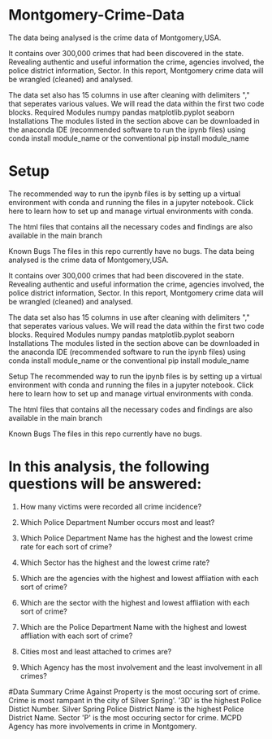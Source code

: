 # Montgomery-Crime-Data
The data being analysed is the crime data of Montgomery,USA.

It contains over 300,000 crimes that had been discovered in the state. Revealing authentic and useful information the crime, agencies involved, the police district information, Sector. In this report, Montgomery crime data will be wrangled (cleaned) and analysed.

The data set also has 15 columns in use after cleaning with delimiters "," that seperates various values. We will read the data within the first two code blocks.
Required Modules
numpy
pandas
matplotlib.pyplot
seaborn
Installations
The modules listed in the section above can be downloaded in the anaconda IDE (recommended software to run the ipynb files) using conda install module_name or the conventional pip install module_name

# Setup
The recommended way to run the ipynb files is by setting up a virtual environment with conda and running the files in a jupyter notebook. Click here to learn how to set up and manage virtual environments with conda.

The html files that contains all the necessary codes and findings are also available in the main branch

Known Bugs
The files in this repo currently have no bugs.
The data being analysed is the crime data of Montgomery,USA.

It contains over 300,000 crimes that had been discovered in the state. Revealing authentic and useful information the crime, agencies involved, the police district information, Sector. In this report, Montgomery crime data will be wrangled (cleaned) and analysed.

The data set also has 15 columns in use after cleaning with delimiters "," that seperates various values. We will read the data within the first two code blocks.
Required Modules
numpy
pandas
matplotlib.pyplot
seaborn
Installations
The modules listed in the section above can be downloaded in the anaconda IDE (recommended software to run the ipynb files) using conda install module_name or the conventional pip install module_name

Setup
The recommended way to run the ipynb files is by setting up a virtual environment with conda and running the files in a jupyter notebook. Click here to learn how to set up and manage virtual environments with conda.

The html files that contains all the necessary codes and findings are also available in the main branch

Known Bugs
The files in this repo currently have no bugs.


# In this analysis, the following questions will be answered:

1. How many victims were recorded all crime incidence?

2. Which Police Department Number occurs most and least?

3. Which Police Department Name has the highest and the lowest crime rate for each sort of crime?

4. Which Sector has the highest and the lowest crime rate?

5. Which are the agencies with the highest and lowest affliation with each sort of crime?

6. Which are the sector with the highest and lowest affliation with each sort of crime?

7. Which are the Police Department Name with the highest and lowest affliation with each sort of crime?

8. Cities most and least attached to crimes are?

9. Which Agency has the most involvement and the least involvement in all crimes?

#Data Summary
Crime Against Property is the most occuring sort of crime. Crime is most rampant in the city of Silver Spring'.
'3D' is the highest Police Distict Number.
Silver Spring Police District Name is the highest Police District Name.
Sector 'P' is the most occuring sector for crime.
MCPD Agency has more involvements in crime in Montgomery.
